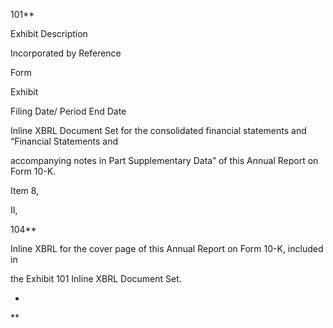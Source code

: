 101**

Exhibit Description

Incorporated by Reference

Form

Exhibit

Filing Date/
Period End
Date

Inline  XBRL  Document  Set  for  the  consolidated  financial  statements  and
“Financial  Statements  and

accompanying  notes
in  Part
Supplementary Data” of this Annual Report on Form 10-K.

Item  8,

II,

104**

Inline XBRL for the cover page of this Annual Report on Form 10-K, included in

the Exhibit 101 Inline XBRL Document Set.

*

**